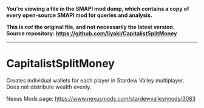 **You're viewing a file in the SMAPI mod dump, which contains a copy of every open-source SMAPI mod
for queries and analysis.**

**This is _not_ the original file, and not necessarily the latest version.**  
**Source repository: https://github.com/Ilyaki/CapitalistSplitMoney**

----

# CapitalistSplitMoney
Creates individual wallets for each player in Stardew Valley multiplayer. Does not distribute wealth evenly.

Nexus Mods page: https://www.nexusmods.com/stardewvalley/mods/3083
